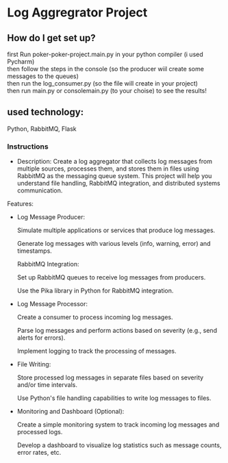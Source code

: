 # Log Aggregrator Project 
## How do I get set up? ###
first Run poker-poker-project.main.py in your python compiler (i used Pycharm) <br>
then follow the steps in the console (so the producer wiil create some messages to the queues) <br>
then run the log_consumer.py (so the file will create in your project) <br>
then run main.py or consolemain.py (to your choise) to see the results!

## used technology: ###
Python, RabbitMQ, Flask

### Instructions

* Description: Create a log aggregator that collects log messages from multiple sources, processes them, and stores them in files using RabbitMQ as the messaging queue system. This project will help you understand file handling, RabbitMQ integration, and distributed systems communication.

Features:

* Log Message Producer:

  Simulate multiple applications or services that produce log messages.

  Generate log messages with various levels (info, warning, error) and timestamps.

  RabbitMQ Integration:

  Set up RabbitMQ queues to receive log messages from producers.

  Use the Pika library in Python for RabbitMQ integration.

* Log Message Processor:

  Create a consumer to process incoming log messages.

  Parse log messages and perform actions based on severity (e.g., send alerts for errors).

  Implement logging to track the processing of messages.

* File Writing:

  Store processed log messages in separate files based on severity and/or time intervals.

  Use Python's file handling capabilities to write log messages to files.

* Monitoring and Dashboard (Optional):

  Create a simple monitoring system to track incoming log messages and processed logs.

  Develop a dashboard to visualize log statistics such as message counts, error rates, etc.
